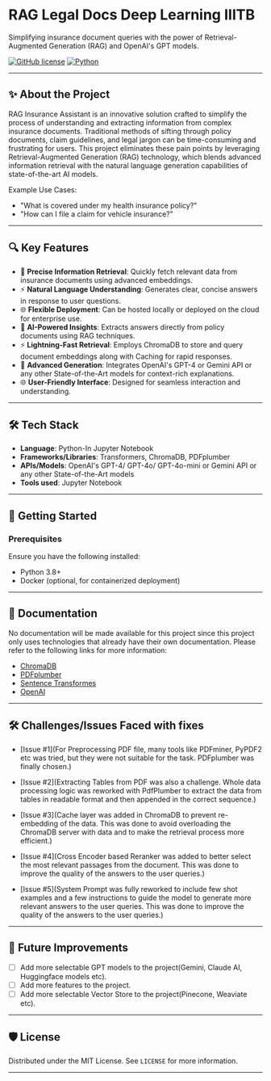# RAG Legal Docs Deep Learning IIITB
Simplifying insurance document queries with the power of Retrieval-Augmented Generation (RAG) and OpenAI's GPT models.

[![GitHub license](https://img.shields.io/badge/license-MIT-blue.svg)](LICENSE)
[![Python](https://img.shields.io/badge/python-3.8%2B-brightgreen.svg)](https://www.python.org/)

---

## ✨ About the Project
RAG Insurance Assistant is an innovative solution crafted to simplify the process of understanding and extracting information from complex insurance documents. Traditional methods of sifting through policy documents, claim guidelines, and legal jargon can be time-consuming and frustrating for users. This project eliminates these pain points by leveraging Retrieval-Augmented Generation (RAG) technology, which blends advanced information retrieval with the natural language generation capabilities of state-of-the-art AI models.

Example Use Cases:
- "What is covered under my health insurance policy?"
- "How can I file a claim for vehicle insurance?"

---

## 🔍 Key Features
- 🌟 **Precise Information Retrieval**: Quickly fetch relevant data from insurance documents using advanced embeddings.
- ⚡ **Natural Language Understanding**: Generates clear, concise answers in response to user questions.
- 🌐 **Flexible Deployment**: Can be hosted locally or deployed on the cloud for enterprise use.
- 🌟 **AI-Powered Insights**: Extracts answers directly from policy documents using RAG techniques.  
- ⚡ **Lightning-Fast Retrieval**: Employs ChromaDB to store and query document embeddings along with Caching for rapid responses.  
- 🤖 **Advanced Generation**: Integrates OpenAI's GPT-4 or Gemini API or any other State-of-the-Art models for context-rich explanations.  
- 🌐 **User-Friendly Interface**: Designed for seamless interaction and understanding.  


---

## 🛠️ Tech Stack
- **Language**: Python-In Jupyter Notebook
- **Frameworks/Libraries**: Transformers, ChromaDB, PDFplumber
- **APIs/Models**: OpenAI's GPT-4/ GPT-4o/ GPT-4o-mini or Gemini API or any other State-of-the-Art models
- **Tools used**: Jupyter Notebook

---

## 🚀 Getting Started

### Prerequisites
Ensure you have the following installed:
- Python 3.8+
- Docker (optional, for containerized deployment)
---

## 📖 Documentation
No documentation will be made available for this project since this project only uses technologies that already have their own documentation. Please refer to the following links for more information:
- [ChromaDB](https://docs.trychroma.com/)
- [PDFplumber](https://pypi.org/project/pdfplumber/0.1.2/)
- [Sentence Transformes](https://www.sbert.net/docs/)
- [OpenAI](https://platform.openai.com/docs/)

---

## 🛠️ Challenges/Issues Faced with fixes
- [Issue #1](For Preprocessing PDF file, many tools like PDFminer, PyPDF2 etc was tried, but they were not suitable for the task. PDFplumber was finally chosen.)

- [Issue #2](Extracting Tables from PDF was also a challenge. Whole data processing logic was reworked with PdfPlumber to extract the data from tables in readable format and then appended in the correct sequence.)

- [Issue #3](Cache layer was added in ChromaDB to prevent re-embedding of the data. This was done to avoid overloading the ChromaDB server with data and to make the retrieval process more efficient.)

- [Issue #4](Cross Encoder based Reranker was added to better select the most relevant passages from the document. This was done to improve the quality of the answers to the user queries.)

- [Issue #5](System Prompt was fully reworked to include few shot examples and a few instructions to guide the model to generate more relevant answers to the user queries. This was done to improve the quality of the answers to the user queries.)

---

## 🌟 Future Improvements
- [ ] Add more selectable GPT models to the project(Gemini, Claude AI, Huggingface models etc).
- [ ] Add more features to the project.
- [ ] Add more selectable Vector Store to the project(Pinecone, Weaviate etc).

---

## 🛡️ License
Distributed under the MIT License. See `LICENSE` for more information.

---
